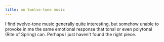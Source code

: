 ```yaml
---
title: on twelve-tone music
---
```


I find twelve-tone music generally quite interesting, but somehow unable to provoke in me the same emotional response that tonal or even polytonal (Rite of Spring) can. Perhaps I just haven't found the right piece. 